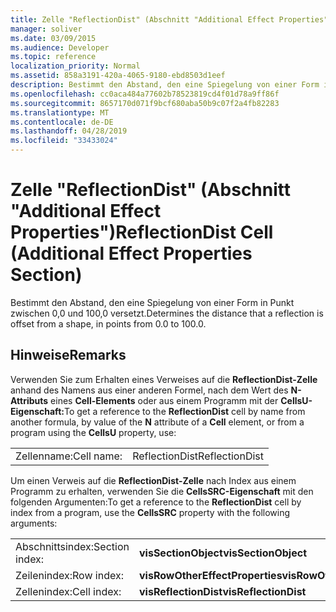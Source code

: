 ```yaml
---
title: Zelle "ReflectionDist" (Abschnitt "Additional Effect Properties")
manager: soliver
ms.date: 03/09/2015
ms.audience: Developer
ms.topic: reference
localization_priority: Normal
ms.assetid: 858a3191-420a-4065-9180-ebd8503d1eef
description: Bestimmt den Abstand, den eine Spiegelung von einer Form in Punkt zwischen 0,0 und 100,0 versetzt.
ms.openlocfilehash: cc0aca484a77602b78523819cd4f01d78a9ff86f
ms.sourcegitcommit: 8657170d071f9bcf680aba50b9c07f2a4fb82283
ms.translationtype: MT
ms.contentlocale: de-DE
ms.lasthandoff: 04/28/2019
ms.locfileid: "33433024"
---
```

# <a name="reflectiondist-cell-additional-effect-properties-section"></a><span data-ttu-id="d11a2-103">Zelle "ReflectionDist" (Abschnitt "Additional Effect Properties")</span><span class="sxs-lookup"><span data-stu-id="d11a2-103">ReflectionDist Cell (Additional Effect Properties Section)</span></span>

<span data-ttu-id="d11a2-104">Bestimmt den Abstand, den eine Spiegelung von einer Form in Punkt zwischen 0,0 und 100,0 versetzt.</span><span class="sxs-lookup"><span data-stu-id="d11a2-104">Determines the distance that a reflection is offset from a shape, in points from 0.0 to 100.0.</span></span> 
  
## <a name="remarks"></a><span data-ttu-id="d11a2-105">Hinweise</span><span class="sxs-lookup"><span data-stu-id="d11a2-105">Remarks</span></span>

<span data-ttu-id="d11a2-106">Verwenden Sie zum Erhalten eines Verweises auf die **ReflectionDist-Zelle** anhand des Namens aus einer anderen Formel, nach dem Wert des **N-Attributs** eines **Cell-Elements** oder aus einem Programm mit der **CellsU-Eigenschaft:**</span><span class="sxs-lookup"><span data-stu-id="d11a2-106">To get a reference to the **ReflectionDist** cell by name from another formula, by value of the **N** attribute of a **Cell** element, or from a program using the **CellsU** property, use:</span></span> 
  
|||
|:-----|:-----|
| <span data-ttu-id="d11a2-107">Zellenname:</span><span class="sxs-lookup"><span data-stu-id="d11a2-107">Cell name:</span></span>  <br/> | <span data-ttu-id="d11a2-108">ReflectionDist</span><span class="sxs-lookup"><span data-stu-id="d11a2-108">ReflectionDist</span></span>  <br/> |
   
<span data-ttu-id="d11a2-109">Um einen Verweis auf die **ReflectionDist-Zelle** nach Index aus einem Programm zu erhalten, verwenden Sie die **CellsSRC-Eigenschaft** mit den folgenden Argumenten:</span><span class="sxs-lookup"><span data-stu-id="d11a2-109">To get a reference to the **ReflectionDist** cell by index from a program, use the **CellsSRC** property with the following arguments:</span></span> 
  
|||
|:-----|:-----|
| <span data-ttu-id="d11a2-110">Abschnittsindex:</span><span class="sxs-lookup"><span data-stu-id="d11a2-110">Section index:</span></span>  <br/> |<span data-ttu-id="d11a2-111">**visSectionObject**</span><span class="sxs-lookup"><span data-stu-id="d11a2-111">**visSectionObject**</span></span> <br/> |
| <span data-ttu-id="d11a2-112">Zeilenindex:</span><span class="sxs-lookup"><span data-stu-id="d11a2-112">Row index:</span></span>  <br/> |<span data-ttu-id="d11a2-113">**visRowOtherEffectProperties**</span><span class="sxs-lookup"><span data-stu-id="d11a2-113">**visRowOtherEffectProperties**</span></span> <br/> |
| <span data-ttu-id="d11a2-114">Zellenindex:</span><span class="sxs-lookup"><span data-stu-id="d11a2-114">Cell index:</span></span>  <br/> |<span data-ttu-id="d11a2-115">**visReflectionDist**</span><span class="sxs-lookup"><span data-stu-id="d11a2-115">**visReflectionDist**</span></span> <br/> |
   

